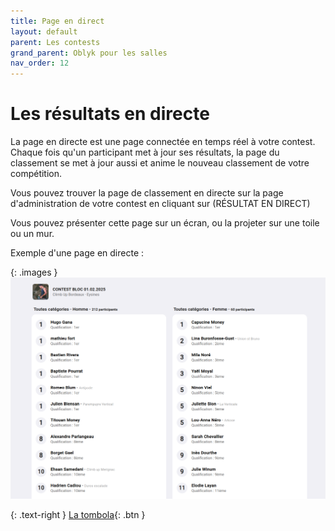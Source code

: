 ```yaml
---
title: Page en direct
layout: default
parent: Les contests
grand_parent: Oblyk pour les salles
nav_order: 12
---
```


# Les résultats en directe

La page en directe est une page connectée en temps réel à votre contest. Chaque fois qu'un participant met à jour ses résultats,
la page du classement se met à jour aussi et anime le nouveau classement de votre compétition.

Vous pouvez trouver la page de classement en directe sur la page d'administration de votre contest en cliquant sur (RÉSULTAT EN DIRECT)

Vous pouvez présenter cette page sur un écran, ou la projeter sur une toile ou un mur.

Exemple d'une page en directe :

{: .images }
[![Page en directe](../../../assets/images/page-en-direct.png)](../../../assets/images/page-en-direct.png)


{: .text-right }
[La tombola](tombola){: .btn }